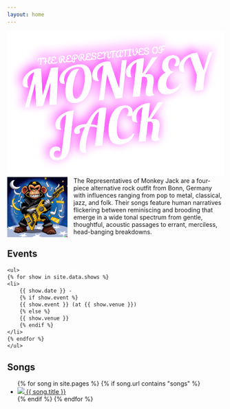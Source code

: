 ```yaml
---
layout: home
---
```

<img src="img/name.png" alt="Monkey Jack header">

<div class="monkeybox">
<img src="img/mj1.png" alt="Monkey Jack" style="max-height: 140px; float: left; margin-right: 1em;">
The Representatives of Monkey Jack are a four-piece alternative rock outfit from
Bonn, Germany with influences ranging from pop to metal, classical, jazz, and
folk. Their songs feature human narratives flickering between reminiscing and
brooding that emerge in a wide tonal spectrum from gentle, thoughtful, acoustic
passages to errant, merciless, head-banging breakdowns.
</div>

<div class="monkeybox">
    <h2>Events</h2>

    <ul>
    {% for show in site.data.shows %}
    <li>
        {{ show.date }} -
        {% if show.event %}
        {{ show.event }} (at {{ show.venue }})
        {% else %}
        {{ show.venue }}
        {% endif %}
    </li>
    {% endfor %}
    </ul>

</div>

<div class="monkeybox">
<h2>Songs</h2>

<ul>
{% for song in site.pages %}
{% if song.url contains "songs" %}
<li>
    <a href="{{ song.url }}">
        <img src="{{ song.image }}" style="max-height: 80px;" />
        {{ song.title }}
    </a>
</li>
{% endif %}
{% endfor %}
</ul>
</div>